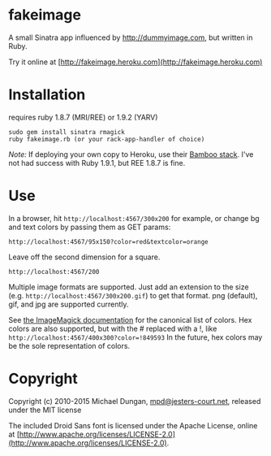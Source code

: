 fakeimage
=========

A small Sinatra app influenced by http://dummyimage.com, but written in Ruby.

Try it online at [http://fakeimage.heroku.com](http://fakeimage.heroku.com)

Installation
============

requires ruby 1.8.7 (MRI/REE) or 1.9.2 (YARV)

    sudo gem install sinatra rmagick
    ruby fakeimage.rb (or your rack-app-handler of choice)

*Note:* If deploying your own copy to Heroku, use their [Bamboo stack](http://docs.heroku.com/bamboo). I've not had success with Ruby 1.9.1, but REE 1.8.7 is fine.

Use
===

In a browser, hit `http://localhost:4567/300x200` for example, or change bg and text colors by passing them as GET params:

`http://localhost:4567/95x150?color=red&textcolor=orange`

Leave off the second dimension for a square.

`http://localhost:4567/200`

Multiple image formats are supported. Just add an extension to the size (e.g. `http://localhost:4567/300x200.gif`) to get that format. png (default), gif, and jpg are supported currently.

See [the ImageMagick documentation](http://www.imagemagick.org/script/color.php#color_names) for the canonical list of colors. Hex colors are also supported, but with the # replaced with a !, like `http://localhost:4567/400x300?color=!849593` In the future, hex colors may be the sole representation of colors.

Copyright
=========

Copyright (c) 2010-2015 Michael Dungan, mpd@jesters-court.net, released under the MIT license

The included Droid Sans font is licensed under the Apache License, online at [http://www.apache.org/licenses/LICENSE-2.0](http://www.apache.org/licenses/LICENSE-2.0).
